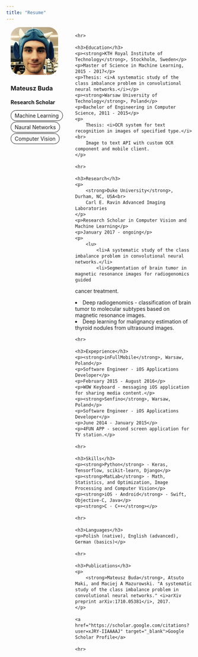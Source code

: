 ```yaml
---
title: "Resume"
---
```


<style>
.img-circle {
    border-radius: 20%;
}
.tag-text {
	-moz-border-radius: 15px;
	border-radius: 15px;
    border: solid 1px black;
    padding: 5px 10px;
}
#content {
	padding-left: 6px;
	overflow: hidden;
}
#sidebar {
	float: left;
	min-width: 144px;
	height: 100%;
	padding-left: 12px;
	padding-right: 24px;
	padding-bottom: 24px;
}
@media only screen and (max-width: 600px) {
	#content {
		padding-left: 12px;
		float: left;
	}
}
</style>

<div id="sidebar">
	<img class="img-circle" src="/images/photo.jpg" width="128px" height="128px">
	<p></p>
	<h3>Mateusz Buda</h3>
	<h4>Research Scholar</h4>
	<p><span class="tag-text">Machine Learning</span></p>
	<p><span class="tag-text">Naural Networks</span></p>
	<p><span class="tag-text">Computer Vision</span></p>
</div>

<div id="content">

	<hr>

	<h3>Education</h3>
	<p><strong>KTH Royal Institute of Technology</strong>, Stockholm, Sweden</p>
	<p>Master of Science in Machine Learning, 2015 - 2017</p>
	<p>Thesis: <i>A systematic study of the class imbalance problem in convolutional neural networks.</i></p>
	<p><strong>Warsaw University of Technology</strong>, Poland</p>
	<p>Bachelor of Engineering in Computer Science, 2011 - 2015</p>
	<p>
		Thesis: <i>OCR system for text recognition in images of specified type.</i><br>
		Image to text API with custom OCR component and mobile client.
	</p>

	<hr>

	<h3>Research</h3>
	<p>
		<strong>Duke University</strong>, Durham, NC, USA<br>
		Carl E. Ravin Advanced Imaging Laboratories
	</p>
	<p>Research Scholar in Computer Vision and Machine Learning</p>
	<p>January 2017 - ongoing</p>
	<p>
		<lu>
			<li>A systematic study of the class imbalance problem in convolutional neural networks.</li>
			<li>Segmentation of brain tumor in magnetic resonance images for radiogenomics guided
cancer treatment.</li>
			<li>Deep radiogenomics - classification of brain tumor to molecular subtypes based on
magnetic resonance images.</li>
			<li>Deep learning for malignancy estimation of thyroid nodules from ultrasound images.</li>
		</lu>
	</p>

	<hr>

	<h3>Expeprience</h3>
	<p><strong>inFullMobile</strong>, Warsaw, Poland</p>
	<p>Software Engineer - iOS Applications Developer</p>
	<p>February 2015 - August 2016</p>
	<p>WOW Keyboard - messaging iOS application for sharing media content.</p>
	<p><strong>Senfino</strong>, Warsaw, Poland</p>
	<p>Software Engineer - iOS Applications Developer</p>
	<p>June 2014 - January 2015</p>
	<p>4FUN APP - second screen application for TV station.</p>

	<hr>

	<h3>Skills</h3>
	<p><strong>Python</strong> - Keras, Tensorflow, scikit-learn, Django</p>
	<p><strong>MatLab</strong> - Math, Statistics, and Optimization, Image Processing and Computer Vision</p>
	<p><strong>iOS · Android</strong> - Swift, Objective-C, Java</p>
	<p><strong>C · C++</strong></p>

	<hr>
	
	<h3>Languages</h3>
	<p>Polish (native), English (advanced), German (basics)</p>

	<hr>
	
	<h3>Publications</h3>
	<p>
		<strong>Mateusz Buda</strong>, Atsuto Maki, and Maciej A Mazurowski. "A systematic study of the class imbalance problem in convolutional neural networks." <i>arXiv preprint arXiv:1710.05381</i>, 2017.
	</p>

	<a href="https://scholar.google.com/citations?user=xJRY-IIAAAAJ" target="_blank">Google Scholar Profile</a>

	<hr>
</div>
